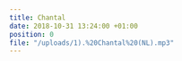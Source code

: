```yaml
---
title: Chantal
date: 2018-10-31 13:24:00 +01:00
position: 0
file: "/uploads/1).%20Chantal%20(NL).mp3"
---
```


